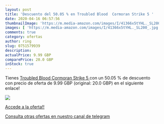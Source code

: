 ```yaml
---
layout: post
title: 'Descuento del 50.05 % en Troubled Blood  Cormoran Strike 5 '
date: 2020-04-16 06:57:56
thumbnailImage: 'https://m.media-amazon.com/images/I/41366x5tYHL._SL200_.jpg'
images: [ 'https://m.media-amazon.com/images/I/41366x5tYHL._SL200_.jpg' ]
comments: true
category: ofertas
author: ring
slug: 0751579939
description:
actualPrice: 9.99 GBP
comparePrice: 20.0 GBP
inStock: true
---
```


Tienes [Troubled Blood  Cormoran Strike 5 ](https://www.amazon.com/dp/0751579939/?tag=redken08-20) con un 50.05 % de descuento con precio de oferta de 9.99 GBP (original: 20.0 GBP) en el siguiente enlace!

[![](https://m.media-amazon.com/images/I/41366x5tYHL._SL200_.jpg)](https://www.amazon.com/dp/0751579939/?tag=redken08-20)

[Accede a la oferta!!](https://www.amazon.com/dp/0751579939/?tag=redken08-20)

[Consulta otras ofertas en nuestro canal de telegram](https://t.me/s/ofertas25)
